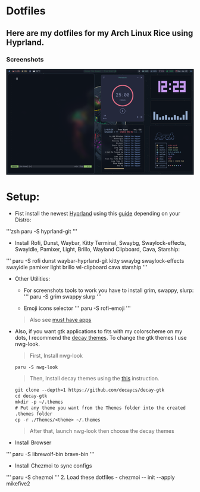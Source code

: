 # Dotfiles

## Here are my dotfiles for my Arch Linux Rice using Hyprland.

### Screenshots

![](./assets/example.png)

# Setup:

- Fist install the newest [Hyprland](https://hyprland.org) using this [guide](https://wiki.hyprland.org/Getting-Started/Installation/) depending on your Distro:

'''zsh
paru -S hyprland-git
'''

- Install Rofi, Dunst, Waybar, Kitty Terminal, Swaybg, Swaylock-effects, Swayidle, Pamixer, Light, Brillo, Wayland Clipboard, Cava, Starship:

'''
paru -S rofi dunst waybar-hyprland-git kitty swaybg swaylock-effects swayidle pamixer light brillo wl-clipboard cava starship
'''

- Other Utilities:
    - For screenshots tools to work you have to install grim, swappy, slurp:
    '''
    paru -S grim swappy slurp
    '''

    - Emoji icons selector
    '''
    paru -S rofi-emoji
    '''
    > Also see [must have apps](https://wiki.hyprland.org/Useful-Utilities/Must-have/)

- Also, if you want gtk applications to fits with my colorscheme on my dots, I recommend the [decay themes](https://github.com/decaycs/decay-gtk).
  To change the gtk themes I use nwg-look.
  > First, Install nwg-look
  ```
  paru -S nwg-look
  ```
  > Then, Install decay themes using the [this](https://github.com/decaycs/decay-gtk/#Installation) instruction.
  ```
  git clone --depth=1 https://github.com/decaycs/decay-gtk
  cd decay-gtk
  mkdir -p ~/.themes
  # Put any theme you want from the Themes folder into the created .themes folder
  cp -r ./Themes/<theme> ~/.themes
  ```
  > After that, launch nwg-look then choose the decay themes
  </blockquote></details>

- Install Browser 

'''
paru -S librewolf-bin brave-bin
'''

- Install Chezmoi to sync configs

'''
paru -S chezmoi
'''
2. Load these dotfiles
    - chezmoi -- init --apply mikefive2



